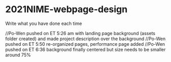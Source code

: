 # 2021NIME-webpage-design
Write what you have done each time

//Po-Wen pushed on ET 5:26 am with landing page background (assets folder created) and made project description over the background 
//Po-Wen pushed on ET 5:50 re-organized pages, performance page added
//Po-Wen pushed on ET 6:36 background finally centered but size needs to be smaller around 75%
